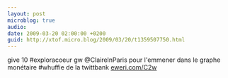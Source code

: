 ```yaml
---
layout: post
microblog: true
audio: 
date: 2009-03-20 02:00:00 +0200
guid: http://xtof.micro.blog/2009/03/20/t1359507750.html
---
```

give 10 #exploracoeur gw @ClaireInParis pour l'emmener dans le graphe monétaire #whuffie de la twittbank  [eweri.com/C2w](http://eweri.com/C2w)

